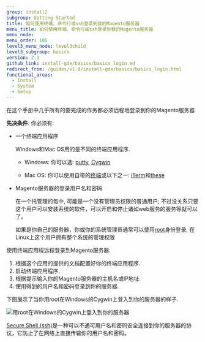 ```yaml
---
group: install2
subgroup: Getting Started
title: 如何使用终端、命令行或ssh登录到我的Magento服务器
menu_title: 如何使用终端、命令行或ssh登录到我的Magento服务器
menu_node:
menu_order: 105
level3_menu_node: level3child
level3_subgroup: basics
version: 2.1
github_link: install-gde/basics/basics_login.md
redirect_from: /guides/v1.0/install-gde/basics/basics_login.html
functional_areas:
  - Install
  - System
  - Setup
---
```


<!-- This topic is referred to from Magento 2 code! Don't change the {% glossarytooltip a05c59d3-77b9-47d0-92a1-2cbffe3f8622 %}URL{% endglossarytooltip %} without informing engineering! -->
<!-- Referring file: README.md owned by core -->

在这个手册中几乎所有的要完成的作务都必须远程地登录到你的Magento服务器 

**先决条件**: 你必须有:

*	一个终端应用程序

	Windows和Mac OS用的是不同的终端应用程序. 
	
	*	Windows: 你可以选: <a href="http://www.putty.org/" target="_blank">putty</a>, <a href="https://www.cygwin.com/" target="_blank">Cygwin</a>
	
	*	Mac OS: 你可以使用自带的<a href="http://en.wikipedia.org/wiki/Terminal_(OS_X)" target="_blank">终端</a>或以下之一: <a href="http://iterm2.com/" target="_blank">iTerm</a>和<a href="http://computers.tutsplus.com/tutorials/beyond-terminal-4-os-x-terminal-alternatives--mac-56217" target="_blank">these</a>
	
*	Magento服务器的登录用户名和密码
	

	在一个托管理的每中, 可能是一个没有管理员权限的普通用户; 不过没关系只要这个用户可以安装系统的软件，可以开启和停止诸如web服务的服务等就可以了。 
	
	如果是你自己的服务器，你或你的系统管理员通常可以使用<a href="http://www.linfo.org/root.html" target="_blank">root</a>身份登录, 在Linux上这个用户拥有整个系统的管理权限

使用终端应用程远程登录到Magento服务器:

1.	根据这个应用的提供的文档配置好你的终端应用程序.
2.	启动终端应用程序.
3.	根据提示输入你的Magento服务器的主机名或IP地址.
4.	使用得到的用户名和密码登录到你的服务器.

下图展示了当你用root在Windows的Cygwin上登入到你的服务器的样子.

<img src="{{ site.magentourl }}/common/images/install_cygwin.png" alt="用root在Windows的Cygwin上登入到你的服务器">

<div class="bs-callout bs-callout-info" id="info">
<span class="glyphicon-class">
  <p><a href="http://en.wikipedia.org/wiki/Secure_Shell" target="_blank">Secure Shell (ssh)</a>是一种可以不通可用户名和密码安全连接到你的服务器的协议，它防止了在网络上直接传输你的用户名和密码。</p></span>
</div>
	
